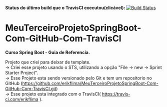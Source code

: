 <b>Status do último build que o TravisCI executou(clicável): </b> [![Build Status](https://travis-ci.com/erikflima/MeuTerceiroProjetoSpringBoot-Com-GitHub-Com-TravisCI.svg?branch=master)](https://travis-ci.com/erikflima/MeuTerceiroProjetoSpringBoot-Com-GitHub-Com-TravisCI)

# MeuTerceiroProjetoSpringBoot-Com-GitHub-Com-TravisCI
<b>Curso Spring Boot - Guia de Referencia.</b>

Projeto que criei para deixar de template.
<br> -> Criei esse projeto usando o STS, utilizando a opção "File -> new -> Sprint Starter Project".
<br> -> Esse Projeto esta sendo versionado pelo Git e tem um repositorio no    GitHub   (https://github.com/erikflima/MeuTerceiroProjetoSpringBoot-Com-GitHub-Com-TravisCI.git)
<br> -> Esse projeto esta integrado com o TravisCI( https://travis-ci.com/erikflima ).
